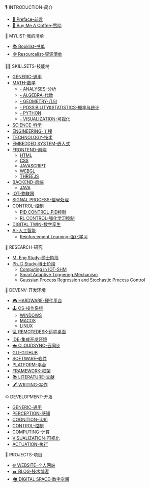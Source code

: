 <!--
This sidebar serves as the entrance of all the contents, and it can be used to configure the visibility of certain contents.
-->

🎙️ INTRODUCTION-简介
- [📜 Preface-前言](README.md)<!-- Completed -->
- [🧋 Buy Me A Coffee-赞助](/ABOUT/Buy_me_a_coffee.md)<!-- Completed -->

📌 MYLIST-我的清单
- [📚️ Booklist-书单](/MYLIST/mybooklist.md)<!-- Completed -->
- [🕸️ Resourcelist-资源清单](/MYLIST/myresourcelist.md)<!-- Completed -->

🥷🏻 SKILLSETS-技能树
- [GENERIC-通用](/SKILLSETS/GENERIC/generic.md)
- [MATH-数学](/SKILLSETS/MATH/math.md)
  - [- ANALYSES-分析](/SKILLSETS/MATH/ANALYSES/analyses.md)
  - [- ALGEBRA-代数](/SKILLSETS/MATH/ALGEBRA/algebra.md)
  - [- GEOMETRY-几何](/SKILLSETS/MATH/GEOMETRY/geometry.md)
  - [- POSSIBILITY&STATISTICS-概率与统计](/SKILLSETS/MATH/POSSIBILITY&STATISTICS/possibility&statistics.md)
  - [- PYTHON](/SKILLSETS/MATH/PYTHON/python.md)
  - [- VISUALIZATION-可视化](/SKILLSETS/MATH/VISUALIZATION/visualization.md)
- [SCIENCE-科学](/SKILLSETS/SCIENCE/science.md)
- [ENGINEERING-工程](/SKILLSETS/ENGINEERING/engineering.md)
- [TECHNOLOGY-技术](/SKILLSETS/TECHNOLOGY/technology.md)
- [EMBEDDED SYSTEM-嵌入式](/SKILLSETS/EMBEDDED_SYSTEM/embedded_system.md)
- [FRONTEND-前端](/SKILLSETS/FRONTEND/frontend.md)
  - [HTML](/SKILLSETS/FRONTEND/HTML/html.md)
  - [CSS](/SKILLSETS/FRONTEND/CSS/css.md)
  - [JAVASCRIPT](/SKILLSETS/FRONTEND/JS/js.md)
  - [WEBGL](/SKILLSETS/FRONTEND/WEBGL/webgl.md)
  - [THREEJS](/SKILLSETS/FRONTEND/THREEJS/threejs.md)
- [BACKEND-后端](/SKILLSETS/BACKEND/backend.md)
  - [JAVA](/SKILLSETS/BACKEND/JAVA/java.md)
- [IOT-物联网](/SKILLSETS/IOT/iot.md)
- [SIGNAL PROCESS-信号处理](/SKILLSETS/SIGNAL_PROCESS/signalprocess.md)
- [CONTROL-控制](/SKILLSETS/CONTROL/control.md)
  - [PID CONTROL-PID控制](/SKILLSETS/CONTROL/PID/pid.md)
  - [RL CONTROL-强化学习控制](/SKILLSETS/CONTROL/RL_CONTROL/rl_control.md)
- [DIGITAL TWIN-数字孪生](SKILLSETS/DIGITAL_TWIN/digital_twin.md)
- [AI-人工智能](/SKILLSETS/AI/ai.md)
  - [Reinforcement Learning-强化学习](/SKILLSETS/AI/RL/rl.md)

🔬 RESEARCH-研究
- [M. Eng Study-硕士阶段](/RESEARCH/MENG/MEng.md)
- [Ph. D Study-博士阶段](/RESEARCH/PHD/PhD.md)
  - [Computing in IOT-SHM](/RESEARCH/PHD/Computing_IOT_SHM/computing_iot_shm.md)
  - [Smart Adaptive Triggering Mechanism](/RESEARCH/PHD/Smart_Adaptive_Triggering_Mechanism/satm.md)
  - [Gaussian Process Regression and Stochastic Process Control](/RESEARCH/PHD/GPR-SPC/gprspc.md)

🧰 DEVENV-开发环境
- [🎮️ HARDWARE-硬件平台](/DEVENV/HARDWARE/hardware.md)<!-- Completed -->
- [🕹️ OS-操作系统](/DEVENV/OS/os.md)<!-- Completed -->
  - [WINDOWS](/DEVENV/OS/WINDOWS/windows.md)
  - [MACOS](/DEVENV/OS/MACOS/macos.md)
  - [LINUX](/DEVENV/OS/LINUX/linux.md)
- [💻 REMOTEDESK-远程桌面](/DEVENV/REMOTEDESK/remotedesk.md)<!-- Completed -->
- [IDE-集成开发环境](/DEVENV/IDE/ide.md)
- [☁️ CLOUDSYNC-云同步](/DEVENV/CLOUDSYNC/cloudsync.md)<!-- Completed -->
- [GIT-GITHUB](/DEVENV/GIT-GITHUB/git-github.md)
- [SOFTWARE-软件](/DEVENV/SOFTWARE/software.md)
- [PLATFORM-平台](/DEVENV/PLATFORM/platform.md)
- [FRAMEWORK-框架](/DEVENV/FRAMEWORK/framework.md)
- [📚️ LITERATURE-文献](/DEVENV/LITERATURE/literature.md)<!-- Completed -->
- [🖋️ WRITING-写作](/DEVENV/WRITING/writing.md)<!-- Completed -->

⚙ DEVELOPMENT-开发
- [GENERIC-通用](/DEVELOPMENT/GENERIC/generic.md)
- [PERCEPTION-感知](/DEVELOPMENT/PERCEPTION/perception.md)
- [COGNITION-认知](/DEVELOPMENT/COGNITION/cognition.md)
- [CONTROL-控制](/DEVELOPMENT/CONTROL/control.md)
- [COMPUTING-计算](/DEVELOPMENT/COMPUTING/computing.md)
- [VISUALIZATION-可视化](/DEVELOPMENT/VISUALIZATION/visualization.md)
- [ACTUATION-执行](/DEVELOPMENT/ACTUATION/actuation.md)

🚀 PROJECTS-项目
- [🌐 WEBSITE-个人网站](/PROJECTS/WEBSITE/website.md)<!-- Completed -->
- [✒️ BLOG-技术博客](/PROJECTS/BLOG/blog.md)<!-- Completed -->
- [🏘️ DIGITAL SPACE-数字空间](/PROJECTS/DIGITAL_SPACE/digital_space.md)


